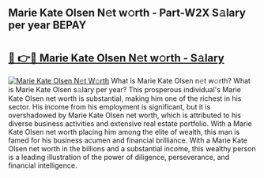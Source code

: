 ## Marie Kate Olsen N𝚎t w𝚘rth - Part-W2X S𝚊lary per year BEPAY

# <h2><a href="http://gc2ucv9.nevu.top/?p=Marie+Kate+Olsen">🔗 👉🔴 Marie Kate Olsen N𝚎t w𝚘rth - S𝚊lary</a></h2>

[![Marie Kate Olsen N𝚎t W𝚘rth](https://i.imgur.com/Oavwk0R.jpeg)](http://gc2ucv9.nevu.top/?p=Marie+Kate+Olsen)
What is Marie Kate Olsen n𝚎t w𝚘rth? What is Marie Kate Olsen s𝚊lary per year?
This prosperous individual's Marie Kate Olsen net worth is substantial, making him one of the richest in his sector. His income from his employment is significant, but it is overshadowed by Marie Kate Olsen net worth, which is attributed to his diverse business activities and extensive real estate portfolio. With a Marie Kate Olsen net worth placing him among the elite of wealth, this man is famed for his business acumen and financial brilliance. With a Marie Kate Olsen net worth in the billions and a substantial income, this wealthy person is a leading illustration of the power of diligence, perseverance, and financial intelligence.
